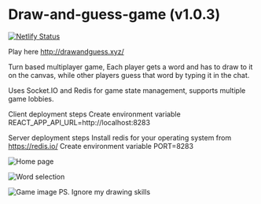 # Draw-and-guess-game (v1.0.3)
[![Netlify Status](https://api.netlify.com/api/v1/badges/5ecedf27-ed37-4b09-ae16-ca07f69495b5/deploy-status)](https://app.netlify.com/sites/serene-jepsen-4741fc/deploys)

Play here http://drawandguess.xyz/

Turn based multiplayer game, Each player gets a word and has to draw to it on the canvas, while other players guess that word by typing it in the chat.

Uses Socket.IO and Redis for game state management, supports multiple game lobbies.

Client deployment steps
Create environment variable REACT_APP_API_URL=http://localhost:8283

Server deployment steps
Install redis for your operating system from https://redis.io/
Create environment variable PORT=8283



![Home page](https://project-bucket-be.s3.ap-south-1.amazonaws.com/Screenshot+from+2021-04-02+03-15-17.png)

![Word selection](https://project-bucket-be.s3.ap-south-1.amazonaws.com/Screenshot+from+2021-04-02+03-15-43.png)

![Game image](https://project-bucket-be.s3.ap-south-1.amazonaws.com/Screenshot+from+2021-04-02+03-17-09.png)
PS. Ignore my drawing skills

